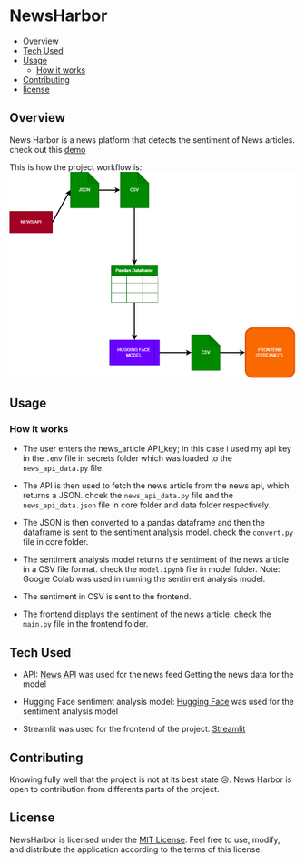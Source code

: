 # NewsHarbor

- [Overview](#overview)
- [Tech Used](#tech-used)
- [Usage](#usage)
    - [How it works](#how-it-works)
- [Contributing](#contributing)
- [license](#license)

## Overview
News Harbor is a news platform that detects the sentiment of News articles. check out this [demo](https://drive.google.com/file/d/1FEtVAbNGc0cyHIeUU4fDTx3miG0SN6r4/view?usp=sharing)

This is how the project workflow is: ![workflow](./assets/workflow.png)

## Usage
### How it works
- The user enters the news_article API_key; in this case i used my api key in the `.env` file in secrets folder which was loaded to the `news_api_data.py` file.

- The API is then used to fetch the news article from the news api, which returns a JSON. chcek the `news_api_data.py` file and the `news_api_data.json` file in core folder and data folder respectively.

- The JSON is then converted to a pandas dataframe and then the dataframe is sent to the sentiment analysis model. check the `convert.py` file in core folder. 

- The sentiment analysis model returns the sentiment of the news article in a CSV file format. check the `model.ipynb` file in model folder. Note: Google Colab was used in running the sentiment analysis model.

- The sentiment in CSV is sent to the frontend.

- The frontend displays the sentiment of the news article. check the `main.py` file in the frontend folder. 


## Tech Used 
- API: [News API](https://newsapi.org/) was used for the news feed Getting the news data for the model

- Hugging Face sentiment analysis model: [Hugging Face](https://huggingface.co/) was used for the sentiment analysis model

- Streamlit was used for the frontend of the project. [Streamlit](https://streamlit.io/)

## Contributing
Knowing fully well that the project is not at its best state 😢. News Harbor is open to contribution from differents parts of the project.

## License
NewsHarbor is licensed under the [MIT License](LICENSE). Feel free to use, modify, and distribute the application according to the terms of this license.